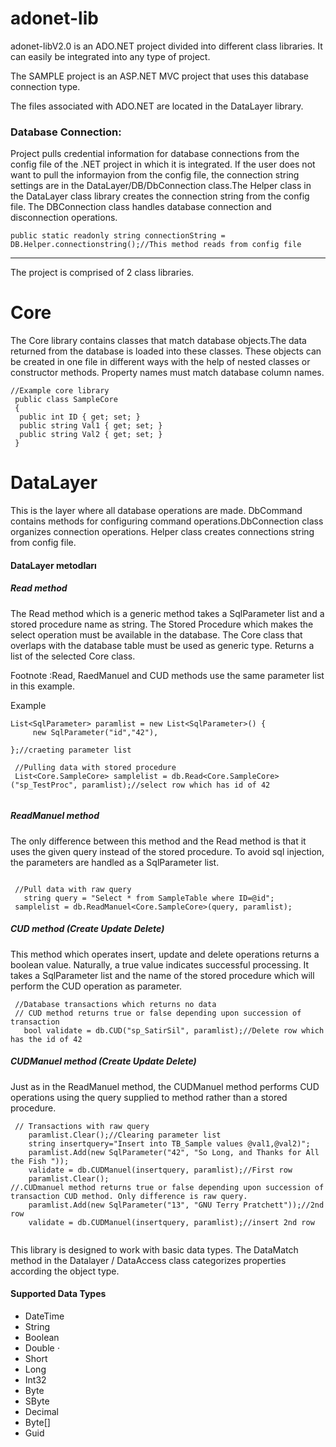 # adonet-lib

adonet-libV2.0 is an ADO.NET project divided into different class libraries. It can easily be integrated into any type of project.

The SAMPLE project is an ASP.NET MVC project that uses this database connection type.

The files associated with ADO.NET are located in the DataLayer library.

### Database Connection:

   Project pulls credential information for database connections from the config file of the .NET project in which it is integrated. If the user does not want to pull the informayion from the config file, the connection string settings are in the DataLayer/DB/DbConnection class.The Helper class in the DataLayer class library creates the connection string from the config file. The DBConnection class handles database connection and disconnection operations.

  ```
  public static readonly string connectionString = DB.Helper.connectionstring();//This method reads from config file
  ```
  ---

  The project is comprised of 2 class libraries.
  
  # Core
  
  The Core library contains classes that match database objects.The data returned from the database is loaded into these classes. These objects can be created in one file in different ways with the help of nested classes or constructor methods. Property names must match database column names.
  ```
  //Example core library
   public class SampleCore
   {
   	public int ID { get; set; }
   	public string Val1 { get; set; }
   	public string Val2 { get; set; }
   }
  ```
  # DataLayer
  

 This is the layer where all database operations are made. DbCommand contains methods for configuring command operations.DbConnection class organizes connection operations. Helper class creates connections string from config file.
  #### DataLayer metodları
  
  ##### Read method
  The Read method which is a generic method takes a SqlParameter list and a stored procedure name as string. The Stored Procedure which makes the select operation must be available in the database. The Core class that overlaps with the database table must be used as generic type. Returns a list of the selected Core class.
  
  Footnote :Read, RaedManuel and CUD methods use the same parameter list in this example.
  
  Example

   ```
   List<SqlParameter> paramlist = new List<SqlParameter>() {
		new SqlParameter("id","42"),
		
   };//craeting parameter list
          
    //Pulling data with stored procedure
    List<Core.SampleCore> samplelist = db.Read<Core.SampleCore>("sp_TestProc", paramlist);//select row which has id of 42
        
  ```
  
  ##### ReadManuel method
  The only difference between this method and the Read method is that it uses the given query instead of the stored procedure. To avoid sql injection, the parameters are handled as a SqlParameter list.
  
  
  ```
        
   //Pull data with raw query
     string query = "Select * from SampleTable where ID=@id";				
   samplelist = db.ReadManuel<Core.SampleCore>(query, paramlist);

  ```
  
  

  ##### CUD method (Create Update Delete)
  This method which operates insert, update and delete operations returns a boolean value. Naturally, a true value indicates successful processing. It takes a SqlParameter list and the name of the stored procedure which will perform the CUD operation as parameter.
  
  ```
   //Database transactions which returns no data
   // CUD method returns true or false depending upon succession of transaction
     bool validate = db.CUD("sp_SatirSil", paramlist);//Delete row which has the id of 42
   ```
    
 ##### CUDManuel method (Create Update Delete)
 Just as in the ReadManuel method, the CUDManuel method performs CUD operations using the query supplied to method rather than a stored procedure.
  
  ```
   // Transactions with raw query
      paramlist.Clear();//Clearing parameter list
      string insertquery="Insert into TB_Sample values @val1,@val2)";
      paramlist.Add(new SqlParameter("42", "So Long, and Thanks for All the Fish "));
      validate = db.CUDManuel(insertquery, paramlist);//First row
      paramlist.Clear();
//.CUDmanuel method returns true or false depending upon succession of transaction CUD method. Only difference is raw query.
      paramlist.Add(new SqlParameter("13", "GNU Terry Pratchett"));//2nd row
      validate = db.CUDManuel(insertquery, paramlist);//insert 2nd row		
				
  ```
  
  This library is designed to work with basic data types. The DataMatch method in the Datalayer / DataAccess class categorizes properties according the object type.
  
  #### Supported Data Types

  * DateTime
  * String
  * Boolean 
  * Double ⋅
  * Short 
  * Long 
  * Int32 
  * Byte 
  * SByte 
  * Decimal 
  * Byte[]
  * Guid
  
  
  
  


